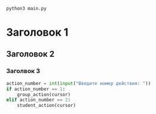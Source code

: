 





``` python
python3 main.py
```
# Заголовок 1
## Заголовок 2
### Заголвок 3 



```python
action_number = int(input("Введите номер действия: "))
if action_number == 1:
    group_action(cursor)
elif action_number == 2:
    student_action(cursor)
```

